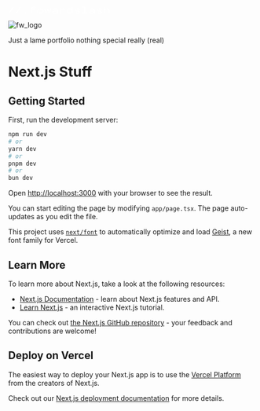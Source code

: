 <svg width="207" height="15" viewBox="0 0 207 15" fill="none" xmlns="http://www.w3.org/2000/svg">
<path d="M1.7 14.84L0.34 14.06L9.32 0.7L10.7 1.52L1.7 14.84ZM16.7 14.84L15.34 14.06L24.32 0.7L25.7 1.52L16.7 14.84ZM35.28 14.22C34.92 14.22 34.6133 14.1 34.36 13.86C34.12 13.6067 34 13.3067 34 12.96C34 12.6267 34.12 12.3333 34.36 12.08C34.6133 11.8267 34.92 11.7 35.28 11.7C35.6133 11.7 35.9 11.8267 36.14 12.08C36.3933 12.3333 36.52 12.6267 36.52 12.96C36.52 13.3067 36.3933 13.6067 36.14 13.86C35.9 14.1 35.6133 14.22 35.28 14.22ZM47.22 6.12H44.26V4.86H47.22V4.1C47.22 3.31333 47.4333 2.66 47.86 2.14C48.3 1.62 48.9 1.23333 49.66 0.98C50.42 0.713333 51.2933 0.58 52.28 0.58C53.1333 0.58 53.9333 0.686666 54.68 0.899999C55.44 1.1 56.0667 1.41333 56.56 1.84L55.66 2.94L55.46 3.16L55.36 3.08C55.3733 2.94667 55.3533 2.84 55.3 2.76C55.2467 2.66667 55.1333 2.55333 54.96 2.42C54.5733 2.20667 54.18 2.06 53.78 1.98C53.38 1.88667 52.9 1.84 52.34 1.84C51.7 1.84 51.1133 1.91333 50.58 2.06C50.0467 2.20667 49.62 2.44667 49.3 2.78C48.98 3.11333 48.82 3.55333 48.82 4.1V4.86H53.8V6.12H48.82V14H47.22V6.12ZM65.48 14.16C64.2133 14.16 63.1 13.96 62.14 13.56C61.1933 13.16 60.4533 12.6067 59.92 11.9C59.4 11.1933 59.14 10.3667 59.14 9.42C59.14 8.47333 59.4 7.64667 59.92 6.94C60.4533 6.22 61.1933 5.66 62.14 5.26C63.1 4.86 64.2133 4.66 65.48 4.66C66.7333 4.66 67.8267 4.86 68.76 5.26C69.6933 5.66 70.42 6.22 70.94 6.94C71.46 7.64667 71.72 8.47333 71.72 9.42C71.72 10.3667 71.46 11.1933 70.94 11.9C70.42 12.6067 69.6933 13.16 68.76 13.56C67.8267 13.96 66.7333 14.16 65.48 14.16ZM65.48 12.84C66.3467 12.84 67.12 12.7 67.8 12.42C68.4933 12.14 69.0333 11.7467 69.42 11.24C69.82 10.72 70.02 10.1067 70.02 9.4C70.02 8.69333 69.82 8.08667 69.42 7.58C69.0333 7.06 68.4933 6.66667 67.8 6.4C67.12 6.12 66.3467 5.98 65.48 5.98C64.6 5.98 63.8067 6.12 63.1 6.4C62.4067 6.66667 61.8533 7.06 61.44 7.58C61.04 8.08667 60.84 8.69333 60.84 9.4C60.84 10.1067 61.04 10.72 61.44 11.24C61.8533 11.7467 62.4067 12.14 63.1 12.42C63.8067 12.7 64.6 12.84 65.48 12.84ZM76.7 14.02L73.52 4.86H75.06L77.64 12.16L80.06 5.72H81.14L83.96 12.22C84.3067 11.0867 84.5867 10.1467 84.8 9.4C85.0267 8.65333 85.2 8.04 85.32 7.56C85.4533 7.06667 85.5533 6.64667 85.62 6.3C85.6867 5.94 85.7333 5.59333 85.76 5.26L85.8 4.86H87.46C87.1267 6.40667 86.7067 7.94 86.2 9.46C85.7067 10.98 85.2067 12.5 84.7 14.02H83.16L80.54 7.96L78.2 14.02H76.7ZM94.36 14.22C92.8 14.22 91.6 13.9867 90.76 13.52C89.92 13.04 89.5 12.4333 89.5 11.7C89.5 11.0467 89.8133 10.48 90.44 10C91.0667 9.50667 91.9 9.12667 92.94 8.86C93.9933 8.59333 95.1467 8.46 96.4 8.46C96.8667 8.46 97.4067 8.47333 98.02 8.5C98.6333 8.52667 99.24 8.56667 99.84 8.62C99.6667 7.56667 99.18 6.85333 98.38 6.48C97.58 6.09333 96.52 5.9 95.2 5.9C94.5467 5.9 93.8933 5.97333 93.24 6.12C92.6 6.26667 92.02 6.51333 91.5 6.86L90.46 5.94C91.1 5.51333 91.84 5.19333 92.68 4.98C93.52 4.76667 94.4133 4.66 95.36 4.66C96.56 4.66 97.6133 4.79333 98.52 5.06C99.4267 5.32667 100.127 5.78667 100.62 6.44C101.127 7.09333 101.38 7.99333 101.38 9.14V14H99.68V12.6C99.4133 12.9333 99.06 13.2067 98.62 13.42C98.1933 13.6333 97.7267 13.8 97.22 13.92C96.7133 14.0267 96.2067 14.1 95.7 14.14C95.2067 14.1933 94.76 14.22 94.36 14.22ZM91.2 11.62C91.2 11.9533 91.3667 12.22 91.7 12.42C92.0333 12.62 92.4533 12.7667 92.96 12.86C93.48 12.9533 94.02 13 94.58 13C95.54 13 96.4 12.8867 97.16 12.66C97.9333 12.42 98.56 12.0667 99.04 11.6C99.52 11.1333 99.8 10.5533 99.88 9.86C99.36 9.80667 98.7933 9.76 98.18 9.72C97.5667 9.68 97.0333 9.66 96.58 9.66C95.62 9.66 94.7267 9.73333 93.9 9.88C93.0867 10.0133 92.4333 10.2267 91.94 10.52C91.4467 10.8133 91.2 11.18 91.2 11.62ZM106.36 4.86H108.06L108 6.6C108.28 6.18667 108.68 5.83333 109.2 5.54C109.733 5.24667 110.313 5.02667 110.94 4.88C111.58 4.72 112.213 4.64 112.84 4.64C113.56 4.64 114.24 4.72667 114.88 4.9C115.52 5.06 116.08 5.30667 116.56 5.64L115.84 6.9L115.74 7.08L115.62 7C115.593 6.89333 115.54 6.80667 115.46 6.74C115.393 6.67333 115.273 6.58 115.1 6.46C114.687 6.28667 114.287 6.16 113.9 6.08C113.527 6 113.12 5.96 112.68 5.96C112.173 5.96 111.647 6.02 111.1 6.14C110.567 6.26 110.06 6.45333 109.58 6.72C109.113 6.97333 108.733 7.30667 108.44 7.72C108.16 8.12 108.02 8.60667 108.02 9.18V14.02H106.36V4.86ZM125.12 14.2C124.4 14.2 123.693 14.1 123 13.9C122.307 13.7 121.673 13.4 121.1 13C120.54 12.6 120.087 12.1 119.74 11.5C119.407 10.9 119.24 10.2 119.24 9.4C119.24 8.54667 119.413 7.82 119.76 7.22C120.12 6.60667 120.587 6.11333 121.16 5.74C121.747 5.35333 122.393 5.07333 123.1 4.9C123.807 4.71333 124.52 4.62 125.24 4.62C126.347 4.62 127.28 4.78667 128.04 5.12C128.8 5.44 129.327 5.84 129.62 6.32V0.7H131.42V0.839999C131.34 0.92 131.287 1.00667 131.26 1.1C131.247 1.19333 131.24 1.35333 131.24 1.58V12.58C131.24 12.82 131.253 13.06 131.28 13.3C131.307 13.5267 131.38 13.76 131.5 14H129.78C129.66 13.76 129.587 13.5267 129.56 13.3C129.547 13.06 129.54 12.82 129.54 12.58C129.167 13.0733 128.6 13.4667 127.84 13.76C127.08 14.0533 126.173 14.2 125.12 14.2ZM125.44 12.84C126.84 12.84 127.873 12.5467 128.54 11.96C129.22 11.3733 129.56 10.5133 129.56 9.38C129.56 8.26 129.18 7.40667 128.42 6.82C127.673 6.22 126.62 5.92 125.26 5.92C124.433 5.92 123.687 6.04667 123.02 6.3C122.367 6.54 121.847 6.9 121.46 7.38C121.073 7.86 120.88 8.46667 120.88 9.2C120.88 10 121.073 10.6733 121.46 11.22C121.847 11.7533 122.38 12.16 123.06 12.44C123.753 12.7067 124.547 12.84 125.44 12.84ZM140.56 14.2C139.28 14.2 138.193 14.08 137.3 13.84C136.407 13.5867 135.573 13.2 134.8 12.68L135.84 11.38L135.98 11.22L136.08 11.32C136.093 11.4267 136.127 11.52 136.18 11.6C136.247 11.68 136.367 11.78 136.54 11.9C136.993 12.2067 137.533 12.4467 138.16 12.62C138.8 12.7933 139.62 12.88 140.62 12.88C141.807 12.88 142.76 12.76 143.48 12.52C144.2 12.28 144.56 11.9467 144.56 11.52C144.56 11.12 144.26 10.8133 143.66 10.6C143.073 10.3867 142.067 10.1467 140.64 9.88C138.947 9.57333 137.66 9.21333 136.78 8.8C135.913 8.38667 135.48 7.79333 135.48 7.02C135.48 6.32667 135.9 5.76 136.74 5.32C137.58 4.86667 138.84 4.64 140.52 4.64C141.48 4.64 142.28 4.7 142.92 4.82C143.56 4.92667 144.113 5.09333 144.58 5.32C145.06 5.54667 145.527 5.82 145.98 6.14L144.88 7.14L144.74 7.28L144.64 7.18C144.64 7.06 144.607 6.97333 144.54 6.92C144.473 6.85333 144.353 6.76 144.18 6.64C143.727 6.4 143.193 6.22 142.58 6.1C141.967 5.96667 141.3 5.9 140.58 5.9C139.54 5.9 138.707 5.99333 138.08 6.18C137.453 6.35333 137.14 6.60667 137.14 6.94C137.14 7.31333 137.48 7.62 138.16 7.86C138.84 8.08667 139.96 8.34 141.52 8.62C143.227 8.94 144.433 9.31333 145.14 9.74C145.86 10.1533 146.22 10.7067 146.22 11.4C146.22 12.2267 145.747 12.9 144.8 13.42C143.867 13.94 142.453 14.2 140.56 14.2ZM150.38 14V12.7H154.7V2H150.56V0.7H156.34V12.7H160.64V14H150.38ZM169.36 14.22C167.8 14.22 166.6 13.9867 165.76 13.52C164.92 13.04 164.5 12.4333 164.5 11.7C164.5 11.0467 164.813 10.48 165.44 10C166.067 9.50667 166.9 9.12667 167.94 8.86C168.993 8.59333 170.147 8.46 171.4 8.46C171.867 8.46 172.407 8.47333 173.02 8.5C173.633 8.52667 174.24 8.56667 174.84 8.62C174.667 7.56667 174.18 6.85333 173.38 6.48C172.58 6.09333 171.52 5.9 170.2 5.9C169.547 5.9 168.893 5.97333 168.24 6.12C167.6 6.26667 167.02 6.51333 166.5 6.86L165.46 5.94C166.1 5.51333 166.84 5.19333 167.68 4.98C168.52 4.76667 169.413 4.66 170.36 4.66C171.56 4.66 172.613 4.79333 173.52 5.06C174.427 5.32667 175.127 5.78667 175.62 6.44C176.127 7.09333 176.38 7.99333 176.38 9.14V14H174.68V12.6C174.413 12.9333 174.06 13.2067 173.62 13.42C173.193 13.6333 172.727 13.8 172.22 13.92C171.713 14.0267 171.207 14.1 170.7 14.14C170.207 14.1933 169.76 14.22 169.36 14.22ZM166.2 11.62C166.2 11.9533 166.367 12.22 166.7 12.42C167.033 12.62 167.453 12.7667 167.96 12.86C168.48 12.9533 169.02 13 169.58 13C170.54 13 171.4 12.8867 172.16 12.66C172.933 12.42 173.56 12.0667 174.04 11.6C174.52 11.1333 174.8 10.5533 174.88 9.86C174.36 9.80667 173.793 9.76 173.18 9.72C172.567 9.68 172.033 9.66 171.58 9.66C170.62 9.66 169.727 9.73333 168.9 9.88C168.087 10.0133 167.433 10.2267 166.94 10.52C166.447 10.8133 166.2 11.18 166.2 11.62ZM185.56 14.2C184.28 14.2 183.193 14.08 182.3 13.84C181.407 13.5867 180.573 13.2 179.8 12.68L180.84 11.38L180.98 11.22L181.08 11.32C181.093 11.4267 181.127 11.52 181.18 11.6C181.247 11.68 181.367 11.78 181.54 11.9C181.993 12.2067 182.533 12.4467 183.16 12.62C183.8 12.7933 184.62 12.88 185.62 12.88C186.807 12.88 187.76 12.76 188.48 12.52C189.2 12.28 189.56 11.9467 189.56 11.52C189.56 11.12 189.26 10.8133 188.66 10.6C188.073 10.3867 187.067 10.1467 185.64 9.88C183.947 9.57333 182.66 9.21333 181.78 8.8C180.913 8.38667 180.48 7.79333 180.48 7.02C180.48 6.32667 180.9 5.76 181.74 5.32C182.58 4.86667 183.84 4.64 185.52 4.64C186.48 4.64 187.28 4.7 187.92 4.82C188.56 4.92667 189.113 5.09333 189.58 5.32C190.06 5.54667 190.527 5.82 190.98 6.14L189.88 7.14L189.74 7.28L189.64 7.18C189.64 7.06 189.607 6.97333 189.54 6.92C189.473 6.85333 189.353 6.76 189.18 6.64C188.727 6.4 188.193 6.22 187.58 6.1C186.967 5.96667 186.3 5.9 185.58 5.9C184.54 5.9 183.707 5.99333 183.08 6.18C182.453 6.35333 182.14 6.60667 182.14 6.94C182.14 7.31333 182.48 7.62 183.16 7.86C183.84 8.08667 184.96 8.34 186.52 8.62C188.227 8.94 189.433 9.31333 190.14 9.74C190.86 10.1533 191.22 10.7067 191.22 11.4C191.22 12.2267 190.747 12.9 189.8 13.42C188.867 13.94 187.453 14.2 185.56 14.2ZM195 0.7H196.8V0.839999C196.72 0.92 196.667 1.00667 196.64 1.1C196.627 1.19333 196.62 1.35333 196.62 1.58V6.58C197.167 5.95333 197.887 5.47333 198.78 5.14C199.673 4.80667 200.667 4.64 201.76 4.64C203.12 4.64 204.2 4.94667 205 5.56C205.8 6.17333 206.2 7.17333 206.2 8.56V14H204.58V8.6C204.58 7.96 204.433 7.45333 204.14 7.08C203.86 6.70667 203.473 6.44 202.98 6.28C202.487 6.10667 201.933 6.02 201.32 6.02C200.867 6.02 200.373 6.08 199.84 6.2C199.307 6.30667 198.793 6.48 198.3 6.72C197.807 6.94667 197.4 7.23333 197.08 7.58C196.773 7.91333 196.62 8.3 196.62 8.74V14H195V0.7Z" fill="white"/>
</svg>

![fw_logo](https://github.com/user-attachments/assets/a15ff005-060e-4902-a99d-e1e2632d3d20)

Just a lame portfolio nothing special really (real)


# Next.js Stuff
## Getting Started

First, run the development server:

```bash
npm run dev
# or
yarn dev
# or
pnpm dev
# or
bun dev
```

Open [http://localhost:3000](http://localhost:3000) with your browser to see the result.

You can start editing the page by modifying `app/page.tsx`. The page auto-updates as you edit the file.

This project uses [`next/font`](https://nextjs.org/docs/app/building-your-application/optimizing/fonts) to automatically optimize and load [Geist](https://vercel.com/font), a new font family for Vercel.

## Learn More

To learn more about Next.js, take a look at the following resources:

- [Next.js Documentation](https://nextjs.org/docs) - learn about Next.js features and API.
- [Learn Next.js](https://nextjs.org/learn) - an interactive Next.js tutorial.

You can check out [the Next.js GitHub repository](https://github.com/vercel/next.js) - your feedback and contributions are welcome!

## Deploy on Vercel

The easiest way to deploy your Next.js app is to use the [Vercel Platform](https://vercel.com/new?utm_medium=default-template&filter=next.js&utm_source=create-next-app&utm_campaign=create-next-app-readme) from the creators of Next.js.

Check out our [Next.js deployment documentation](https://nextjs.org/docs/app/building-your-application/deploying) for more details.
